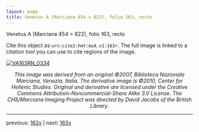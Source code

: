 ```yaml
---
layout: page
title: Venetus A (Marciana 454 = 822), folio 163, recto
---
```


Venetus A (Marciana 454 = 822), folio 163, recto

Cite this object as `urn:cite2:hmt:msA.v1:163r`.  The full image is linked to a citation tool you can use to cite regions of the image.

[![VA163RN_0334](http://www.homermultitext.org/iipsrv?IIIF=/project/homer/pyramidal/deepzoom/hmt/vaimg/2017a/VA163RN_0334.tif/full/800,/0/default.jpg)](http://www.homermultitext.org/ict2/?urn=urn:cite2:hmt:vaimg.2017a:VA163RN_0334) 

<p style="text-align: center; font-style: italic;">This image was derived from an original ©2007, Biblioteca Nazionale Marciana, Venezia, Italia. The derivative image is ©2010, Center for Hellenic Studies. Original and derivative are licensed under the Creative Commons Attribution-Noncommercial-Share Alike 3.0 License. The CHS/Marciana Imaging Project was directed by David Jacobs of the British Library.</p>

---

previous: [162v](../162v/) | next: [163v](../163v/)